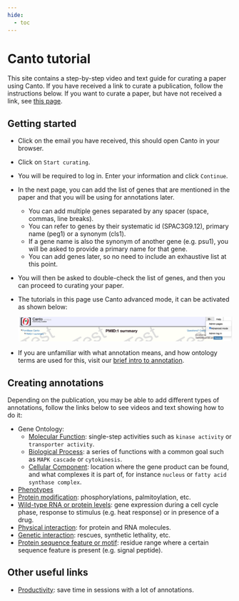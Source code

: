 ```yaml
---
hide:
  - toc
---
```


# Canto tutorial

This site contains a step-by-step video and text guide for curating a paper using Canto. If you have received a link to curate a publication, follow the instructions below. If you want to curate a paper, but have not received a link, see [this page](./request_curation_session.md).

## Getting started

* Click on the email you have received, this should open Canto in your browser.
* Click on `Start curating`.
* You will be required to log in. Enter your information and click `Continue`.
* In the next page, you can add the list of genes that are mentioned in the paper and that you will be using for annotations later.
    * You can add multiple genes separated by any spacer (space, commas, line breaks).
    * You can refer to genes by their systematic id (SPAC3G9.12), primary name (peg1) or a synonym (cls1).
    * If a gene name is also the synonym of another gene (e.g. psu1), you will be asked to provide a primary name for that gene.
    * You can add genes later, so no need to include an exhaustive list at this point.
* You will then be asked to double-check the list of genes, and then you can proceed to curating your paper.
* The tutorials in this page use Canto advanced mode, it can be activated as shown below:

    <img src="assets/activate_advanced_mode.png" alt="activating advanced mode by clicking on the top right gear icon">
* If you are unfamiliar with what annotation means, and how ontology terms are used for this, visit our [brief intro to annotation](./intro_annotation.md).

## Creating annotations

Depending on the publication, you may be able to add different types of annotations, follow the links below to see videos and text showing how to do it:

* Gene Ontology:
    * [Molecular Function](./go_MF.md): single-step activities such as `kinase activity` or `transporter activity`.
    * [Biological Process](./go_BP.md): a series of functions with a common goal such as `MAPK cascade` or `cytokinesis`.
    * [Cellular Component](./go_CC.md): location where the gene product can be found, and what complexes it is part of, for instance `nucleus` or `fatty acid synthase complex`.
* [Phenotypes](./phenotypes.md)
* [Protein modification](./protein_modification.md): phosphorylations, palmitoylation, etc.
* [Wild-type RNA or protein levels](./rna_protein_level.md): gene expression during a cell cycle phase, response to stimulus (e.g. heat response) or in presence of a drug.
* [Physical interaction](./physical_interaction.md): for protein and RNA molecules.
* [Genetic interaction](./genetic_interaction.md): rescues, synthetic lethality, etc.
* [Protein sequence feature or motif](./protein_sequence_feature.md): residue range where a certain sequence feature is present (e.g. signal peptide).

## Other useful links

* [Productivity](./productivity.md): save time in sessions with a lot of annotations.